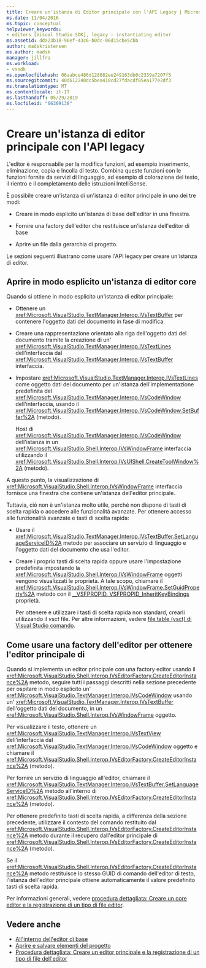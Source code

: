 ```yaml
---
title: Creare un'istanza di Editor principale con l'API Legacy | Microsoft Docs
ms.date: 11/04/2016
ms.topic: conceptual
helpviewer_keywords:
- editors [Visual Studio SDK], legacy - instantiating editor
ms.assetid: dda23b18-96ef-43c6-b0dc-06d15cbe5cbb
author: madskristensen
ms.author: madsk
manager: jillfra
ms.workload:
- vssdk
ms.openlocfilehash: 06aabce486d128682ee249163db0c2339a7207f5
ms.sourcegitcommit: 40d612240dc5bea418cd27fdacdf85ea177e2df3
ms.translationtype: MT
ms.contentlocale: it-IT
ms.lasthandoff: 05/29/2019
ms.locfileid: "66309138"
---
```

# <a name="instantiate-the-core-editor-by-using-the-legacy-api"></a>Creare un'istanza di editor principale con l'API legacy

L'editor è responsabile per la modifica funzioni, ad esempio inserimento, eliminazione, copia e Incolla di testo. Combina queste funzioni con le funzioni fornite da servizi di linguaggio, ad esempio di colorazione del testo, il rientro e il completamento delle istruzioni IntelliSense.

È possibile creare un'istanza di un'istanza di editor principale in uno dei tre modi:

- Creare in modo esplicito un'istanza di base dell'editor in una finestra.

- Fornire una factory dell'editor che restituisce un'istanza dell'editor di base

- Aprire un file dalla gerarchia di progetto.

Le sezioni seguenti illustrano come usare l'API legacy per creare un'istanza di editor.

## <a name="explicitly-open-a-core-editor-instance"></a>Aprire in modo esplicito un'istanza di editor core

Quando si ottiene in modo esplicito un'istanza di editor principale:

- Ottenere un <xref:Microsoft.VisualStudio.TextManager.Interop.IVsTextBuffer> per contenere l'oggetto dati del documento in fase di modifica.

- Creare una rappresentazione orientato alla riga dell'oggetto dati del documento tramite la creazione di un' <xref:Microsoft.VisualStudio.TextManager.Interop.IVsTextLines> dell'interfaccia dal <xref:Microsoft.VisualStudio.TextManager.Interop.IVsTextBuffer> interfaccia.

- Impostare <xref:Microsoft.VisualStudio.TextManager.Interop.IVsTextLines> come oggetto dati del documento per un'istanza dell'implementazione predefinita del <xref:Microsoft.VisualStudio.TextManager.Interop.IVsCodeWindow> dell'interfaccia, usando il <xref:Microsoft.VisualStudio.TextManager.Interop.IVsCodeWindow.SetBuffer%2A> (metodo).

   Host di <xref:Microsoft.VisualStudio.TextManager.Interop.IVsCodeWindow> dell'istanza in un <xref:Microsoft.VisualStudio.Shell.Interop.IVsWindowFrame> interfaccia utilizzando il <xref:Microsoft.VisualStudio.Shell.Interop.IVsUIShell.CreateToolWindow%2A> (metodo).

A questo punto, la visualizzazione di <xref:Microsoft.VisualStudio.Shell.Interop.IVsWindowFrame> interfaccia fornisce una finestra che contiene un'istanza dell'editor principale.

Tuttavia, ciò non è un'istanza molto utile, perché non dispone di tasti di scelta rapida o accedere alle funzionalità avanzate. Per ottenere accesso alle funzionalità avanzate e tasti di scelta rapida:

- Usare il <xref:Microsoft.VisualStudio.TextManager.Interop.IVsTextBuffer.SetLanguageServiceID%2A> metodo per associare un servizio di linguaggio e l'oggetto dati del documento che usa l'editor.

- Creare i proprio tasti di scelta rapida oppure usare l'impostazione predefinita impostando la <xref:Microsoft.VisualStudio.Shell.Interop.IVsWindowFrame> oggetti vengono visualizzati le proprietà. A tale scopo, chiamare il <xref:Microsoft.VisualStudio.Shell.Interop.IVsWindowFrame.SetGuidProperty%2A> metodo con il [__VSFPROPID. VSFPROPID_InheritKeyBindings](<xref:Microsoft.VisualStudio.Shell.Interop.__VSFPROPID.VSFPROPID_InheritKeyBindings>) proprietà.

   Per ottenere e utilizzare i tasti di scelta rapida non standard, crearli utilizzando il *vsct* file. Per altre informazioni, vedere [file table (vsct) di Visual Studio comando](../extensibility/internals/visual-studio-command-table-dot-vsct-files.md).

## <a name="how-to-use-an-editor-factory-to-obtain-the-core-editor"></a>Come usare una factory dell'editor per ottenere l'editor principale di

Quando si implementa un editor principale con una factory editor usando il <xref:Microsoft.VisualStudio.Shell.Interop.IVsEditorFactory.CreateEditorInstance%2A> metodo, seguire tutti i passaggi descritti nella sezione precedente per ospitare in modo esplicito un' <xref:Microsoft.VisualStudio.TextManager.Interop.IVsCodeWindow> usando un' <xref:Microsoft.VisualStudio.TextManager.Interop.IVsTextBuffer> dell'oggetto dati del documento, in un <xref:Microsoft.VisualStudio.Shell.Interop.IVsWindowFrame> oggetto.

Per visualizzare il testo, ottenere un <xref:Microsoft.VisualStudio.TextManager.Interop.IVsTextView> dell'interfaccia dal <xref:Microsoft.VisualStudio.TextManager.Interop.IVsCodeWindow> oggetto e chiamare il <xref:Microsoft.VisualStudio.Shell.Interop.IVsEditorFactory.CreateEditorInstance%2A> (metodo).

Per fornire un servizio di linguaggio all'editor, chiamare il <xref:Microsoft.VisualStudio.TextManager.Interop.IVsTextBuffer.SetLanguageServiceID%2A> metodo all'interno di <xref:Microsoft.VisualStudio.Shell.Interop.IVsEditorFactory.CreateEditorInstance%2A> (metodo).

Per ottenere predefinito tasti di scelta rapida, a differenza della sezione precedente, utilizzare il contesto del comando restituito dal <xref:Microsoft.VisualStudio.Shell.Interop.IVsEditorFactory.CreateEditorInstance%2A> metodo durante il recupero dall'editor principale di <xref:Microsoft.VisualStudio.Shell.Interop.IVsEditorFactory.CreateEditorInstance%2A> (metodo).

Se il <xref:Microsoft.VisualStudio.Shell.Interop.IVsEditorFactory.CreateEditorInstance%2A> metodo restituisce lo stesso GUID di comando dell'editor di testo, l'istanza dell'editor principale ottiene automaticamente il valore predefinito tasti di scelta rapida.

Per informazioni generali, vedere [procedura dettagliata: Creare un core editor e la registrazione di un tipo di file editor](../extensibility/walkthrough-creating-a-core-editor-and-registering-an-editor-file-type.md).

## <a name="see-also"></a>Vedere anche

- [All'interno dell'editor di base](../extensibility/inside-the-core-editor.md)
- [Aprire e salvare elementi del progetto](../extensibility/internals/opening-and-saving-project-items.md)
- [Procedura dettagliata: Creare un editor principale e la registrazione di un tipo di file dell'editor](../extensibility/walkthrough-creating-a-core-editor-and-registering-an-editor-file-type.md)